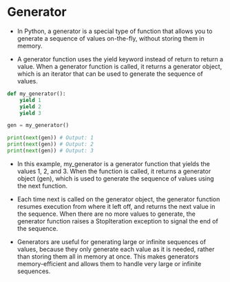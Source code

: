 # Generator

- In Python, a generator is a special type of function that allows you to generate a sequence of values on-the-fly, without storing them in memory.

- A generator function uses the yield keyword instead of return to return a value. When a generator function is called, it returns a generator object, which is an iterator that can be used to generate the sequence of values.

```python
def my_generator():
    yield 1
    yield 2
    yield 3

gen = my_generator()

print(next(gen)) # Output: 1
print(next(gen)) # Output: 2
print(next(gen)) # Output: 3
```

- In this example, my_generator is a generator function that yields the values 1, 2, and 3. When the function is called, it returns a generator object (gen), which is used to generate the sequence of values using the next function.

- Each time next is called on the generator object, the generator function resumes execution from where it left off, and returns the next value in the sequence. When there are no more values to generate, the generator function raises a StopIteration exception to signal the end of the sequence.

- Generators are useful for generating large or infinite sequences of values, because they only generate each value as it is needed, rather than storing them all in memory at once. This makes generators memory-efficient and allows them to handle very large or infinite sequences.
